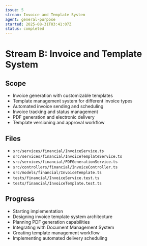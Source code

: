 ```yaml
---
issue: 5
stream: Invoice and Template System
agent: general-purpose
started: 2025-08-31T03:41:07Z
status: completed
---
```


# Stream B: Invoice and Template System

## Scope
- Invoice generation with customizable templates
- Template management system for different invoice types
- Automated invoice sending and scheduling
- Invoice tracking and status management
- PDF generation and electronic delivery
- Template versioning and approval workflow

## Files
- `src/services/financial/InvoiceService.ts`
- `src/services/financial/InvoiceTemplateService.ts`
- `src/services/financial/PDFGenerationService.ts`
- `src/controllers/financial/InvoiceController.ts`
- `src/models/financial/InvoiceTemplate.ts`
- `tests/financial/InvoiceService.test.ts`
- `tests/financial/InvoiceTemplate.test.ts`

## Progress
- Starting implementation
- Designing invoice template system architecture
- Planning PDF generation capabilities
- Integrating with Document Management System
- Creating template management workflow
- Implementing automated delivery scheduling